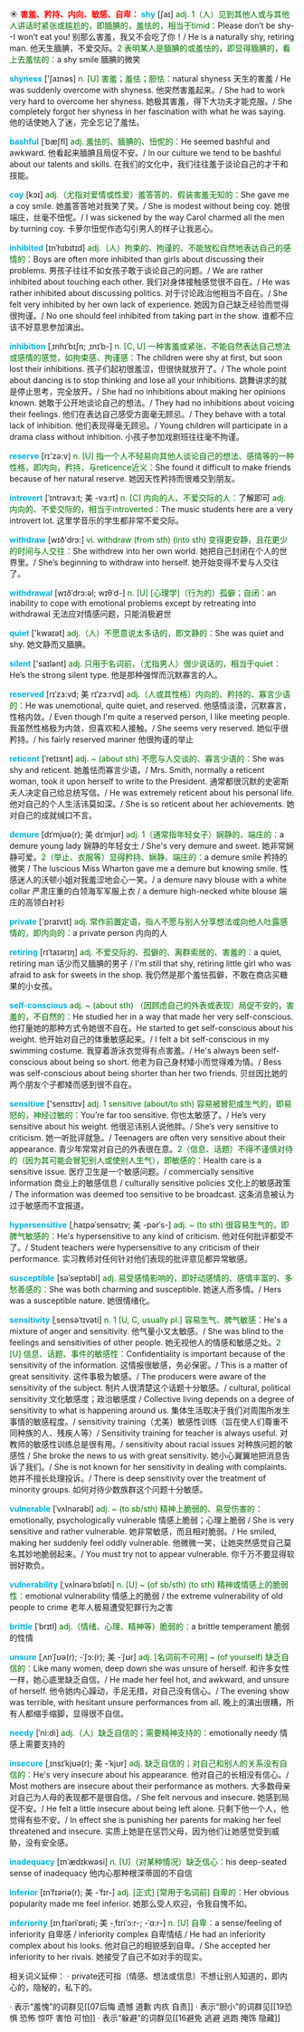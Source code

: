 ☀ <font color="red">**害羞、矜持、内向、敏感、自卑：**</font>
<font color="sky blue">**shy**</font> [ʃaɪ] 
<font color="rgb(227, 108, 9)">adj. 1（人）见到其他人或与其他人讲话时紧张或尴尬的，即腼腆的，羞怯的，相当于timid：</font>Please don’t be shy--I won’t eat you! 别那么害羞，我又不会吃了你！/ He is a naturally shy, retiring man. 他天生腼腆，不爱交际。<font color="rgb(227, 108, 9)">2 表明某人是腼腆的或羞怯的，即显得腼腆的，看上去羞怯的：</font>a shy smile 腼腆的微笑
                     
<font color="sky blue">**shyness**</font> ['ʃaɪnəs]
<font color="rgb(227, 108, 9)">n. [U] 害羞；羞怯；胆怯：</font>natural shyness 天生的害羞 / He was suddenly overcome with shyness. 他突然害羞起来。/ She had to work very hard to overcome her shyness. 她极其害羞，得下大功夫才能克服。/ She completely forgot her shyness in her fascination with what he was saying. 他的话使她入了迷，完全忘记了羞怯。

<font color="sky blue">**bashful**</font> [ˈbæʃfl]
<font color="rgb(227, 108, 9)">adj. 羞怯的、腼腆的、忸怩的：</font>He seemed bashful and awkward. 他看起来腼腆且局促不安。/ In our culture we tend to be bashful about our talents and skills. 在我们的文化中，我们往往羞于谈论自己的才干和技能。

<font color="sky blue">**coy**</font> [kɔɪ]
<font color="rgb(227, 108, 9)">adj.（尤指对爱情或性爱）羞答答的、假装害羞无知的：</font>She gave me a coy smile. 她羞答答地对我笑了笑。/ She is modest without being coy. 她很端庄，丝毫不忸怩。/ I was sickened by the way Carol charmed all the men by turning coy. 卡萝尔忸怩作态勾引男人的样子让我恶心。
           
<font color="sky blue">**inhibited**</font> [ɪnˈhɪbɪtɪd]
<font color="rgb(227, 108, 9)">adj.（人）拘束的、拘谨的、不能放松自然地表达自己的感情的：</font>Boys are often more inhibited than girls about discussing their problems. 男孩子往往不如女孩子敢于谈论自己的问题。/ We are rather inhibited about touching each other. 我们对身体接触感觉很不自在。/ He was rather inhibited about discussing politics. 对于讨论政治他相当不自在。/ She felt very inhibited by her own lack of experience. 她因为自己缺乏经验而觉得很拘谨。/ No one should feel inhibited from taking part in the show. 谁都不应该不好意思参加演出。
           
<font color="sky blue">**inhibition**</font> [ˌɪnhɪˈbɪʃn; ˌɪnɪˈb-]
<font color="rgb(227, 108, 9)">n. [C, U] 一种害羞或紧张、不能自然表达自己想法或感情的感觉，如拘束感、拘谨感：</font>The children were shy at first, but soon lost their inhibitions. 孩子们起初很羞涩，但很快就放开了。/ The whole point about dancing is to stop thinking and lose all your inhibitions. 跳舞讲求的就是停止思考，完全放开。/ She had no inhibitions about making her opinions known. 她敢于公开地谈论自己的想法。/ They had no inhibitions about voicing their feelings. 他们在表达自己感受方面毫无顾忌。/ They behave with a total lack of inhibition. 他们表现得毫无顾忌。/ Young children will participate in a drama class without inhibition. 小孩子参加戏剧班往往毫不拘谨。

<font color="sky blue">**reserve**</font> [rɪ'zə:v] 
<font color="rgb(227, 108, 9)">n. [U] 指一个人不轻易向其他人谈论自己的想法、感情等的一种性格，即内向，矜持，与reticence近义：</font>She found it difficult to make friends because of her natural reserve. 她因天性矜持而很难交到朋友。
           
<font color="sky blue">**introvert**</font> [ˈɪntrəvɜ:t; 美 -vɜ:rt]
<font color="rgb(227, 108, 9)">n. [C] 内向的人、不爱交际的人：</font>了解即可 <font color="rgb(227, 108, 9)">adj. 内向的、不爱交际的，相当于introverted：</font>The music students here are a very introvert lot. 这里学音乐的学生都非常不爱交际。

<font color="sky blue">**withdraw**</font> [wɪð'drɔ:] 
<font color="rgb(227, 108, 9)">vi. withdraw (from sth) (into sth) 变得更安静，且花更少的时间与人交往：</font>She withdrew into her own world. 她把自己封闭在个人的世界里。/ She’s beginning to withdraw into herself. 她开始变得不爱与人交往了。
           
<font color="sky blue">**withdrawal**</font> [wɪðˈdrɔ:əl; wɪθˈd-] 
<font color="rgb(227, 108, 9)">n. [U] [心理学]（行为的）孤僻；自闭：</font>an inability to cope with emotional problems except by retreating into withdrawal 无法应对情感问题，只能消极避世

<font color="sky blue">**quiet**</font> ['kwaɪət] 
<font color="rgb(227, 108, 9)">adj.（人）不愿意说太多话的，即文静的：</font>She was quiet and shy. 她文静而又腼腆。

<font color="sky blue">**silent**</font> ['saɪlənt] 
<font color="rgb(227, 108, 9)">adj. 只用于名词前，（尤指男人）很少说话的，相当于quiet：</font>He’s the strong silent type. 他是那种强悍而沉默寡言的人。
                      
<font color="sky blue">**reserved**</font> [rɪˈzɜ:vd; 美 rɪˈzɜ:rvd]
<font color="rgb(227, 108, 9)">adj.（人或其性格）内向的、矜持的、寡言少语的：</font>He was unemotional, quite quiet, and reserved. 他感情淡漠，沉默寡言，性格内敛。/ Even though I'm quite a reserved person, I like meeting people. 我虽然性格极为内敛，但喜欢和人接触。/ She seems very reserved. 她似乎很矜持。/ his fairly reserved manner 他很拘谨的举止

<font color="sky blue">**reticent**</font> [ˈretɪsnt]
<font color="rgb(227, 108, 9)">adj. ~ (about sth) 不愿与人交谈的、寡言少语的：</font>She was shy and reticent. 她羞怯而寡言少语。/ Mrs. Smith, normally a reticent woman, took it upon herself to write to the President. 通常都很沉默的史密斯夫人决定自己给总统写信。/ He was extremely reticent about his personal life. 他对自己的个人生活讳莫如深。/ She is so reticent about her achievements. 她对自己的成就缄口不言。           

<font color="sky blue">**demure**</font> [dɪˈmjʊə(r); 美 dɪˈmjʊr]
<font color="rgb(227, 108, 9)">adj. 1（通常指年轻女子）娴静的、端庄的：</font>a demure young lady 娴静的年轻女士 / She's very demure and sweet. 她非常娴静可爱。<font color="rgb(227, 108, 9)">2（举止、衣服等）显得矜持、娴静、端庄的：</font>a demure smile 矜持的微笑 / The luscious Miss Wharton gave me a demure but knowing smile. 性感迷人的沃顿小姐对我羞涩地会心一笑。/ a demure navy blouse with a white collar 严肃庄重的白领海军军服上衣 / a demure high-necked white blouse 端庄的高领白衬衫

<font color="sky blue">**private**</font> ['praɪvɪt] 
<font color="rgb(227, 108, 9)">adj. 常作前置定语，指人不愿与别人分享想法或向他人吐露感情的，即内向的：</font>a private person 内向的人
           
<font color="sky blue">**retiring**</font> [rɪˈtaɪərɪŋ]
<font color="rgb(227, 108, 9)">adj. 不爱交际的、孤僻的、离群索居的、害羞的：</font>a quiet, retiring man 话少而又腼腆的男子 / I'm still that shy, retiring little girl who was afraid to ask for sweets in the shop. 我仍然是那个羞怯孤僻，不敢在商店买糖果的小女孩。
           
<font color="sky blue">**self-conscious**</font>
<font color="rgb(227, 108, 9)">adj. ~ (about sth) （因顾虑自己的外表或表现）局促不安的，害羞的，不自然的：</font>He studied her in a way that made her very self-conscious. 他打量她的那种方式令她很不自在。He started to get self-conscious about his weight. 他开始对自己的体重敏感起来。/ I felt a bit self-conscious in my swimming costume. 我穿着游泳衣觉得有点害羞。/ He's always been self-conscious about being so short. 他老为自己身材矮小而觉得难为情。/ Bess was self-conscious about being shorter than her two friends. 贝丝因比她的两个朋友个子都矮而感到很不自在。

<font color="sky blue">**sensitive**</font> ['sensɪtɪv] 
<font color="rgb(227, 108, 9)">adj. 1 sensitive (about/to sth) 容易被冒犯或生气的，即易怒的，神经过敏的：</font>You’re far too sensitive. 你也太敏感了。/ He’s very sensitive about his weight. 他很忌讳别人说他胖。/ She’s very sensitive to criticism. 她一听批评就急。/ Teenagers are often very sensitive about their appearance. 青少年常常对自己的外表很在意。<font color="rgb(227, 108, 9)">2（信息、话题）不得不谨慎对待的（因为其可能会冒犯别人或使别人生气），即敏感的：</font>Health care is a sensitive issue. 医疗卫生是一个敏感问题。/ commercially sensitive information 商业上的敏感信息 / culturally sensitive policies 文化上的敏感政策 / The information was deemed too sensitive to be broadcast. 这条消息被认为过于敏感而不宜报道。
           
<font color="sky blue">**hypersensitive**</font> [ˌhaɪpəˈsensətɪv; 美 -pərˈs-]
<font color="rgb(227, 108, 9)">adj. ~ (to sth) 很容易生气的，即脾气敏感的：</font>He's hypersensitive to any kind of criticism. 他对任何批评都受不了。/ Student teachers were hypersensitive to any criticism of their performance. 实习教师对任何针对他们表现的批评意见都异常敏感。           
           
<font color="sky blue">**susceptible**</font> [səˈseptəbl]
<font color="rgb(227, 108, 9)">adj. 易受感情影响的，即好动感情的、感情丰富的、多愁善感的：</font>She was both charming and susceptible. 她迷人而多情。/ Hers was a susceptible nature. 她很情绪化。

<font color="sky blue">**sensitivity**</font> [ˌsensəˈtɪvəti]
<font color="rgb(227, 108, 9)">n. 1 [U, C, usually pl.] 容易生气、脾气敏感：</font>He's a mixture of anger and sensitivity. 他气量小又太敏感。/ She was blind to the feelings and sensitivities of other people. 她无视他人的情感和敏感之处。<font color="rgb(227, 108, 9)">2 [U] 信息、话题、事件的敏感性：</font>Confidentiality is important because of the sensitivity of the information. 这情报很敏感，务必保密。/ This is a matter of great sensitivity. 这件事极为敏感。/ The producers were aware of the sensitivity of the subject. 制片人很清楚这个话题十分敏感。/ cultural, political sensitivity 文化敏感度；政治敏感度 / Collective living depends on a degree of sensitivity to what is happening around us. 集体生活取决于我们对周围所发生事情的敏感程度。/ sensitivity training（尤美）敏感性训练（旨在使人们尊重不同种族的人、残疾人等）/ Sensitivity training for teacher is always useful. 对教师的敏感性训练总是很有用。/ sensitivity about racial issues 对种族问题的敏感性 / She broke the news to us with great sensitivity. 她小心翼翼地把消息告诉了我们。/ She is not known for her sensitivity in dealing with complaints. 她并不擅长处理投诉。/ There is deep sensitivity over the treatment of minority groups. 如何对待少数族群这个问题十分敏感。
           
<font color="sky blue">**vulnerable**</font> [ˈvʌlnərəbl]
<font color="rgb(227, 108, 9)">adj. ~ (to sb/sth) 精神上脆弱的、易受伤害的：</font>emotionally, psychologically vulnerable 情感上脆弱；心理上脆弱 / She is very sensitive and rather vulnerable. 她非常敏感，而且相对脆弱。/ He smiled, making her suddenly feel oddly vulnerable. 他微微一笑，让她突然感觉自己莫名其妙地脆弱起来。/ You must try not to appear vulnerable. 你千万不要显得软弱好欺负。
           
<font color="sky blue">**vulnerability**</font> [ˌvʌlnərəˈbɪləti]
<font color="rgb(227, 108, 9)">n. [U] ~ (of sb/sth) (to sth) 精神或情感上的脆弱性：</font>emotional vulnerability 情感上的脆弱 / the extreme vulnerability of old people to crime 老年人极易遭受犯罪行为之害

<font color="sky blue">**brittle**</font> [ˈbrɪtl]
<font color="rgb(227, 108, 9)">adj.（情绪、心理、精神等）脆弱的：</font>a brittle temperament 脆弱的性情

<font color="sky blue">**unsure**</font> [ˌʌnˈʃʊə(r); -ˈʃɔ:(r); 美 -ˈʃʊr]
<font color="rgb(227, 108, 9)">adj. [名词前不可用] ~ (of yourself) 缺乏自信的：</font>Like many women, deep down she was unsure of herself. 和许多女性一样，她心底里缺乏自信。/ He made her feel hot, and awkward, and unsure of herself. 他令她内心躁动，手足无措，对自己没有信心。/ The evening show was terrible, with hesitant unsure performances from all. 晚上的演出很糟，所有人都缩手缩脚，显得很不自信。
        
<font color="sky blue">**needy**</font> [ˈni:di]
<font color="rgb(227, 108, 9)">adj.（人）缺乏自信的；需要精神支持的：</font>emotionally needy 情感上需要支持的

<font color="sky blue">**insecure**</font> [ˌɪnsɪˈkjʊə(r); 美 -ˈkjʊr]
<font color="rgb(227, 108, 9)">adj. 缺乏自信的；对自己和别人的关系没有自信的：</font>He's very insecure about his appearance. 他对自己的长相没有信心。/ Most mothers are insecure about their performance as mothers. 大多数母亲对自己为人母的表现都不是很自信。/ She felt nervous and insecure. 她感到局促不安。/ He felt a little insecure about being left alone. 只剩下他一个人，他觉得有些不安。/ In effect she is punishing her parents for making her feel threatened and insecure. 实质上她是在惩罚父母，因为他们让她感觉受到威胁，没有安全感。

<font color="sky blue">**inadequacy**</font> [ɪnˈædɪkwəsi]
<font color="rgb(227, 108, 9)">n. [U]（对某种情况）缺乏信心：</font>his deep-seated sense of inadequacy 他内心那种根深蒂固的不自信

<font color="sky blue">**inferior**</font> [ɪnˈfɪəriə(r); 美 -ˈfɪr-]
<font color="rgb(227, 108, 9)">adj. [正式] [常用于名词前] 自卑的：</font>Her obvious popularity made me feel inferior. 她那么受人欢迎，令我自愧不如。

<font color="sky blue">**inferiority**</font> [ɪnˌfɪəriˈɒrəti; 美 -ˌfɪriˈɔ:r-; -ˈɑ:r-]
<font color="rgb(227, 108, 9)">n. [U] 自卑：</font>a sense/feeling of inferiority 自卑感 / inferiority complex 自卑情结 / He had an inferiority complex about his looks. 他对自己的相貌感到自卑。/ She accepted her inferiority to her rivals. 她接受了自己不如对手的现实。

相关词义延伸：
· private还可指（情感、想法或信息）不想让别人知道的，即内心的，隐秘的，私下的。

· 表示“羞愧”的词群见[[07后悔 遗憾 道歉 内疚 自责]]
· 表示“胆小”的词群见[[19恐惧 恐怖 惊吓 害怕 可怕]]
· 表示“躲避”的词群见[[16避免 逃避 逃跑 掩饰 隐藏]]
